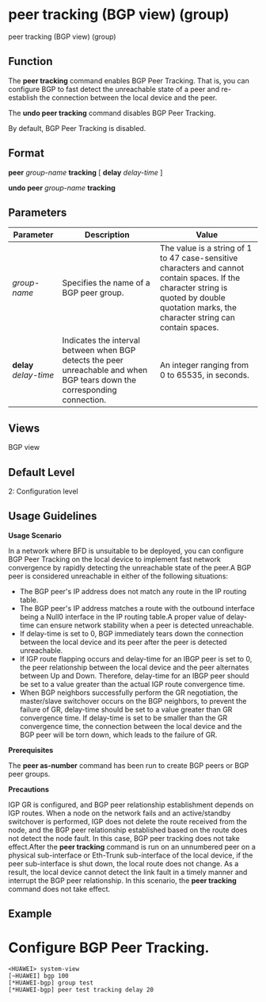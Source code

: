 peer tracking (BGP view) (group)
================================

peer tracking (BGP view) (group)

Function
--------



The **peer tracking** command enables BGP Peer Tracking. That is, you can configure BGP to fast detect the unreachable state of a peer and re-establish the connection between the local device and the peer.

The **undo peer tracking** command disables BGP Peer Tracking.



By default, BGP Peer Tracking is disabled.


Format
------

**peer** *group-name* **tracking** [ **delay** *delay-time* ]

**undo peer** *group-name* **tracking**


Parameters
----------

| Parameter | Description | Value |
| --- | --- | --- |
| *group-name* | Specifies the name of a BGP peer group. | The value is a string of 1 to 47 case-sensitive characters and cannot contain spaces. If the character string is quoted by double quotation marks, the character string can contain spaces. |
| **delay** *delay-time* | Indicates the interval between when BGP detects the peer unreachable and when BGP tears down the corresponding connection. | An integer ranging from 0 to 65535, in seconds. |



Views
-----

BGP view


Default Level
-------------

2: Configuration level


Usage Guidelines
----------------

**Usage Scenario**

In a network where BFD is unsuitable to be deployed, you can configure BGP Peer Tracking on the local device to implement fast network convergence by rapidly detecting the unreachable state of the peer.A BGP peer is considered unreachable in either of the following situations:

* The BGP peer's IP address does not match any route in the IP routing table.
* The BGP peer's IP address matches a route with the outbound interface being a Null0 interface in the IP routing table.A proper value of delay-time can ensure network stability when a peer is detected unreachable.
* If delay-time is set to 0, BGP immediately tears down the connection between the local device and its peer after the peer is detected unreachable.
* If IGP route flapping occurs and delay-time for an IBGP peer is set to 0, the peer relationship between the local device and the peer alternates between Up and Down. Therefore, delay-time for an IBGP peer should be set to a value greater than the actual IGP route convergence time.
* When BGP neighbors successfully perform the GR negotiation, the master/slave switchover occurs on the BGP neighbors, to prevent the failure of GR, delay-time should be set to a value greater than GR convergence time. If delay-time is set to be smaller than the GR convergence time, the connection between the local device and the BGP peer will be torn down, which leads to the failure of GR.

**Prerequisites**



The **peer as-number** command has been run to create BGP peers or BGP peer groups.



**Precautions**



IGP GR is configured, and BGP peer relationship establishment depends on IGP routes. When a node on the network fails and an active/standby switchover is performed, IGP does not delete the route received from the node, and the BGP peer relationship established based on the route does not detect the node fault. In this case, BGP peer tracking does not take effect.After the **peer tracking** command is run on an unnumbered peer on a physical sub-interface or Eth-Trunk sub-interface of the local device, if the peer sub-interface is shut down, the local route does not change. As a result, the local device cannot detect the link fault in a timely manner and interrupt the BGP peer relationship. In this scenario, the **peer tracking** command does not take effect.




Example
-------

# Configure BGP Peer Tracking.
```
<HUAWEI> system-view
[~HUAWEI] bgp 100
[*HUAWEI-bgp] group test
[*HUAWEI-bgp] peer test tracking delay 20

```